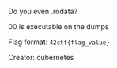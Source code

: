 Do you even .rodata?

00 is executable on the dumps

Flag format: `42ctf{flag_value}` <br />

Creator: cubernetes